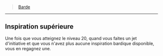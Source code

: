 ﻿---
!ClassFeatureItem
Id: bard_hd.md#inspiration-supérieure
ParentLink: bard_hd.md#barde
Name: Inspiration supérieure
ParentName: Barde
NameLevel: 2
Attributes:
  Name: Inspiration supérieure
  Markdown: >+
    ## <!--Name-->Inspiration supérieure<!--/Name-->


    Une fois que vous atteignez le niveau 20, quand vous faites un jet d'initiative et que vous n'avez plus aucune inspiration bardique disponible, vous en regagnez une.

AttributesDictionary: >+
  Name: Inspiration supérieure

  Markdown: >+

    ## <!--Name-->Inspiration supérieure<!--/Name-->





    Une fois que vous atteignez le niveau 20, quand vous faites un jet d'initiative et que vous n'avez plus aucune inspiration bardique disponible, vous en regagnez une.



---
> [Barde](hd_bard.md)

---

## Inspiration supérieure

Une fois que vous atteignez le niveau 20, quand vous faites un jet d'initiative et que vous n'avez plus aucune inspiration bardique disponible, vous en regagnez une.

